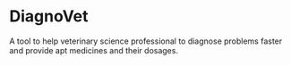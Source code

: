 # DiagnoVet
A tool to help veterinary science professional to diagnose problems faster and provide apt medicines and their dosages.

